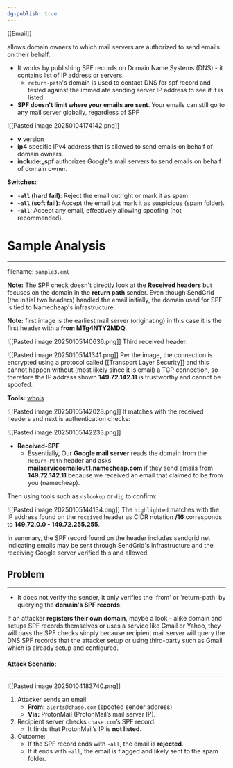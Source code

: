 ```yaml
---
dg-publish: true
---
```

[[Email]]

allows domain owners to which mail servers are authorized to send emails on their behalf. 

- It works by publishing SPF records on Domain Name Systems (DNS) - it contains list of IP address or servers.
	- `return-path`'s domain is used to contact DNS for spf record and tested against the immediate sending server IP address to see if it is listed.
- **SPF doesn't limit where your emails are sent**. Your emails can still go to any mail server globally, regardless of SPF

![[Pasted image 20250104174142.png]]
- **v** version
- **ip4** specific IPv4 address that is allowed to send emails on behalf of domain owners.
- **include:\_spf** authorizes Google's mail servers to send emails on behalf of domain owner.

**Switches:**
- **`-all` (hard fail)**: Reject the email outright or mark it as spam.
- **`~all` (soft fail)**: Accept the email but mark it as suspicious (spam folder).
- **`+all`**: Accept any email, effectively allowing spoofing (not recommended).

# Sample Analysis
---
filename: `sample3.eml`

**Note:** The SPF check doesn't directly look at the **Received headers** but focuses on the domain in the **return path** sender. Even though SendGrid (the initial two headers) handled the email initially, the domain used for SPF is tied to Namecheap's infrastructure.

**Note:** first image is the earliest mail server (originating) in this case it is the first header with a **from MTg4NTY2MDQ**.

![[Pasted image 20250105140636.png]]
Third received header:

![[Pasted image 20250105141341.png]]
Per the image, the connection is encrypted using a protocol called [[Transport Layer Security]] and this cannot happen without (most likely since it is email) a TCP connection, so therefore the IP address shown **149.72.142.11** is trustworthy and cannot be spoofed.

**Tools:** [whois](https://whois.domaintools.com/149.72.142.11)

![[Pasted image 20250105142028.png]]
It matches with the received headers and next is authentication checks:

![[Pasted image 20250105142233.png]]
- **Received-SPF**
	- Essentially, Our **Google mail server** reads the domain from the `Return-Path` header and asks **mailserviceemailout1.namecheap.com** if they send emails from **149.72.142.11** because we received an email that claimed to be from you (namecheap).

Then using tools such as `nslookup` or `dig` to confirm:

![[Pasted image 20250105144134.png]]
The `highlighted` matches with the IP address found on the `received` header as CIDR notation **/16** corresponds to **149.72.0.0 - 149.72.255.255**.

In summary, the SPF record found on the header includes sendgrid.net indicating emails may be sent through SendGrid's infrastructure and the receiving Google server verified this and allowed.


## Problem
---
- It does not verify the sender, it only verifies the 'from' or 'return-path' by querying the **domain's SPF records**.

If an attacker **registers their own domain**, maybe a look - alike domain and setups SPF records themselves or uses a service like Gmail or Yahoo, they will pass the SPF checks simply because recipient mail server will query the DNS SPF records that the attacker setup or using third-party such as Gmail which is already setup and configured.


#### Attack Scenario:
---
![[Pasted image 20250104183740.png]]

1. Attacker sends an email:
    - **From:** `alerts@chase.com` (spoofed sender address)
    - **Via:** ProtonMail (ProtonMail’s mail server IP).
2. Recipient server checks `chase.com`’s SPF record:
    - It finds that ProtonMail’s IP is **not listed**.
3. Outcome:
    - If the SPF record ends with `-all`, the email is **rejected**.
    - If it ends with `~all`, the email is flagged and likely sent to the spam folder.